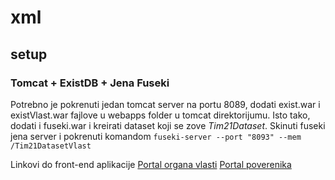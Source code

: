 # xml

## setup
### Tomcat + ExistDB + Jena Fuseki
Potrebno je pokrenuti jedan tomcat server na portu 8089, dodati exist.war i existVlast.war fajlove u webapps folder u tomcat direktorijumu.
Isto tako, dodati i fuseki.war i kreirati dataset koji se zove *Tim21Dataset*.
Skinuti fuseki jena server i pokrenuti komandom `fuseki-server --port "8093" --mem /Tim21DatasetVlast`

Linkovi do front-end aplikacije
[Portal organa vlasti](https://github.com/dovlaper/xml-fe-react-offical-)
[Portal poverenika](https://github.com/dovlaper/xml-fe-react)
